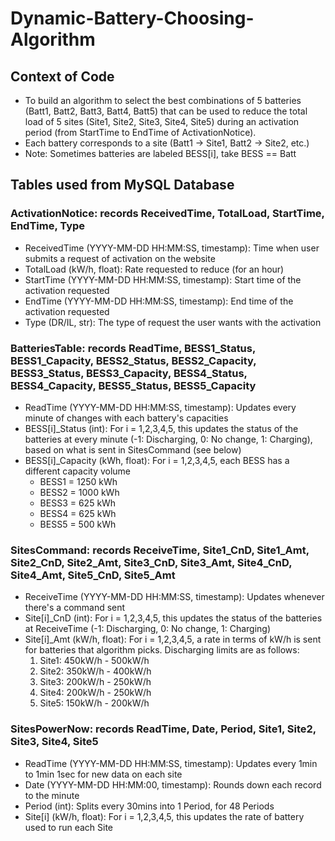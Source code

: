 # Dynamic-Battery-Choosing-Algorithm

## Context of Code
* To build an algorithm to select the best combinations of 5 batteries (Batt1, Batt2, Batt3, Batt4, Batt5) that can be used to reduce the total load of 5 sites (Site1, Site2, Site3, Site4, Site5) during an activation period (from StartTime to EndTime of ActivationNotice).
* Each battery corresponds to a site (Batt1 -> Site1, Batt2 -> Site2, etc.)
* Note: Sometimes batteries are labeled BESS[i], take BESS == Batt

## Tables used from MySQL Database
### ActivationNotice: records ReceivedTime, TotalLoad, StartTime, EndTime, Type
- ReceivedTime (YYYY-MM-DD HH:MM:SS, timestamp): Time when user submits a request of activation on the website 
- TotalLoad (kW/h, float): Rate requested to reduce (for an hour)
- StartTime (YYYY-MM-DD HH:MM:SS, timestamp): Start time of the activation requested
- EndTime (YYYY-MM-DD HH:MM:SS, timestamp): End time of the activation requested
- Type (DR/IL, str): The type of request the user wants with the activation

### BatteriesTable: records ReadTime, BESS1_Status, BESS1_Capacity, BESS2_Status, BESS2_Capacity, BESS3_Status, BESS3_Capacity, BESS4_Status, BESS4_Capacity, BESS5_Status, BESS5_Capacity
- ReadTime (YYYY-MM-DD HH:MM:SS, timestamp): Updates every minute of changes with each battery's capacities
- BESS[i]_Status (int): For i = 1,2,3,4,5, this updates the status of the batteries at every minute (-1: Discharging, 0: No change, 1: Charging), based on what is sent in SitesCommand (see below)
- BESS[i]_Capacity (kWh, float): For i = 1,2,3,4,5, each BESS has a different capacity volume
  - BESS1 = 1250 kWh
  - BESS2 = 1000 kWh
  - BESS3 = 625 kWh
  - BESS4 = 625 kWh
  - BESS5 = 500 kWh

### SitesCommand: records ReceiveTime, Site1_CnD, Site1_Amt, Site2_CnD, Site2_Amt, Site3_CnD, Site3_Amt, Site4_CnD, Site4_Amt, Site5_CnD, Site5_Amt
- ReceiveTime (YYYY-MM-DD HH:MM:SS, timestamp): Updates whenever there's a command sent
- Site[i]_CnD (int): For i = 1,2,3,4,5, this updates the status of the batteries at ReceiveTime (-1: Discharging, 0: No change, 1: Charging)
- Site[i]_Amt (kW/h, float): For i = 1,2,3,4,5, a rate in terms of kW/h is sent for batteries that algorithm picks. Discharging limits are as follows:
  1. Site1: 450kW/h - 500kW/h
  2. Site2: 350kW/h - 400kW/h
  3. Site3: 200kW/h - 250kW/h
  4. Site4: 200kW/h - 250kW/h
  5. Site5: 150kW/h - 200kW/h    

### SitesPowerNow: records ReadTime, Date, Period, Site1, Site2, Site3, Site4, Site5
- ReadTime (YYYY-MM-DD HH:MM:SS, timestamp): Updates every 1min to 1min 1sec for new data on each site
- Date (YYYY-MM-DD HH:MM:00, timestamp): Rounds down each record to the minute
- Period (int): Splits every 30mins into 1 Period, for 48 Periods
- Site[i] (kW/h, float): For i = 1,2,3,4,5, this updates the rate of battery used to run each Site

